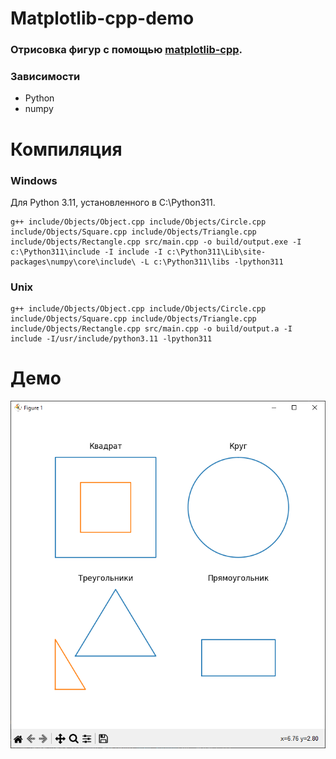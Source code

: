 # Matplotlib-cpp-demo
### Отрисовка фигур с помощью [matplotlib-cpp](https://github.com/lava/matplotlib-cpp).

### Зависимости
- Python
- numpy

# Компиляция
### Windows
Для Python 3.11, установленного в C:\Python311.
```
g++ include/Objects/Object.cpp include/Objects/Circle.cpp include/Objects/Square.cpp include/Objects/Triangle.cpp include/Objects/Rectangle.cpp src/main.cpp -o build/output.exe -I c:\Python311\include -I include -I c:\Python311\Lib\site-packages\numpy\core\include\ -L c:\Python311\libs -lpython311
```

### Unix
```
g++ include/Objects/Object.cpp include/Objects/Circle.cpp include/Objects/Square.cpp include/Objects/Triangle.cpp include/Objects/Rectangle.cpp src/main.cpp -o build/output.a -I include -I/usr/include/python3.11 -lpython311
```

# Демо
![image](./1.png)
